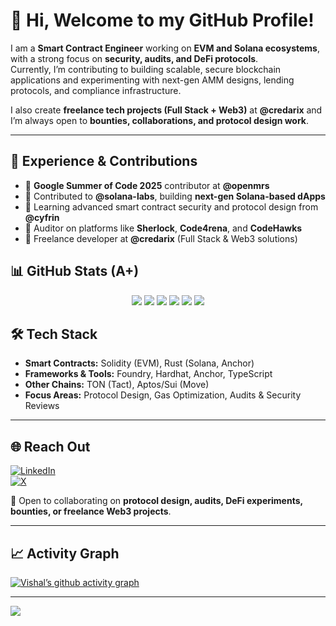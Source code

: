 
# 👋 Hi, Welcome to my GitHub Profile!

I am a **Smart Contract Engineer** working on **EVM and Solana ecosystems**, with a strong focus on **security, audits, and DeFi protocols**.  
Currently, I’m contributing to building scalable, secure blockchain applications and experimenting with next-gen AMM designs, lending protocols, and compliance infrastructure.  

I also create **freelance tech projects (Full Stack + Web3)** at **@credarix** and I’m always open to **bounties, collaborations, and protocol design work**.  

---

## 💼 Experience & Contributions
- 🔹 **Google Summer of Code 2025** contributor at **@openmrs**  
- 🔹 Contributed to **@solana-labs**, building **next-gen Solana-based dApps**  
- 🔹 Learning advanced smart contract security and protocol design from **@cyfrin**  
- 🔹 Auditor on platforms like **Sherlock**, **Code4rena**, and **CodeHawks**  
- 🔹 Freelance developer at **@credarix** (Full Stack & Web3 solutions)  
 

## 📊 GitHub Stats (A+)

<p align="center">
  <!-- Manually curated stats -->
  <img src="https://img.shields.io/badge/Contributions-13,000-2ea44f?style=for-the-badge" />
  <img src="https://img.shields.io/badge/PRs-250-blue?style=for-the-badge" />
  <img src="https://img.shields.io/badge/Stars-300-yellow?style=for-the-badge" />
  <img src="https://img.shields.io/badge/Commits-9,500-purple?style=for-the-badge" />
  <img src="https://img.shields.io/badge/Issues-120-red?style=for-the-badge" />
  
  <!-- Dynamic: Repository count (auto updates from GitHub) -->
  <img src="https://img.shields.io/github/repos/Vishal772-pixel?style=for-the-badge&color=orange" />
</p>


## 🛠 Tech Stack
- **Smart Contracts:** Solidity (EVM), Rust (Solana, Anchor)  
- **Frameworks & Tools:** Foundry, Hardhat, Anchor, TypeScript  
- **Other Chains:** TON (Tact), Aptos/Sui (Move)  
- **Focus Areas:** Protocol Design, Gas Optimization, Audits & Security Reviews  

---


## 🌐 Reach Out
[![LinkedIn](https://img.shields.io/badge/LinkedIn-%230077B5.svg?logo=linkedin&logoColor=white)](https://www.linkedin.com/in/vishal-tiwari-102bb4294)  
[![X](https://img.shields.io/badge/X-black.svg?logo=X&logoColor=white)](https://x.com/VishalT12094272)  

💬 Open to collaborating on **protocol design, audits, DeFi experiments, bounties, or freelance Web3 projects**.  

---


## 📈 Activity Graph
[![Vishal’s github activity graph](https://github-readme-activity-graph.vercel.app/graph?username=Vishal772-pixel&theme=react-dark)](https://github.com/ashutosh00710/github-readme-activity-graph)

---
[![](https://visitcount.itsvg.in/api?id=Vishal772-pixel&icon=0&color=0)](https://visitcount.itsvg.in)

